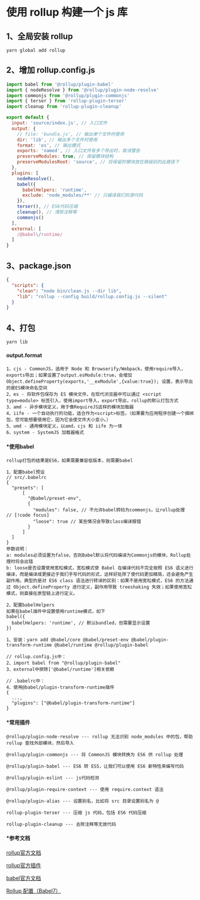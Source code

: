 # 使用 rollup 构建一个 js 库

## 1、全局安装 rollup
```shell
yarn global add rollup
```

## 2、增加 rollup.config.js
```javascript
import babel from '@rollup/plugin-babel'
import { nodeResolve } from '@rollup/plugin-node-resolve'
import commonjs from '@rollup/plugin-commonjs'
import { terser } from 'rollup-plugin-terser'
import cleanup from 'rollup-plugin-cleanup'

export default {
  input: 'source/index.js', // 入口文件
  output: {
    // file: 'bundle.js', // 输出单个文件时使用
    dir: 'lib', // 输出多个文件时使用
    format: 'es', // 输出模式
    exports: 'named', // 入口文件有多个导出时，取消警告
    preserveModules: true, // 保留模块结构
    preserveModulesRoot: 'source', // 将保留的模块放在根级别的此路径下
  },
  plugins: [
    nodeResolve(),
    babel({
      babelHelpers: 'runtime',
      exclude: 'node_modules/**' // 只编译我们的源代码
    }),
    terser(), // ES6代码压缩
    cleanup(), // 清除注释等
    commonjs()
  ],
  external: [
    /@babel\/runtime/
  ]
}

```

## 3、package.json
```json
{
  "scripts": {
    "clean": "node bin/clean.js --dir lib",
    "lib": "rollup --config build/rollup.config.js --silent"
  }
}
```

## 4、打包
```shell
yarn lib
```

#### output.format
```text
1、cjs - CommonJS，适用于 Node 和 Browserify/Webpack，使用require导入，exports导出；如果设置了output.esModule:true，会增加 Object.defineProperty(exports,'__exModule',{value:true}); 设置，表示导出的是ES模块命名空间
2、es - 将软件包保存为 ES 模块文件，在现代浏览器中可以通过 <script type=module> 标签引入，使用import导入，export导出，rollup的默认打包方式
3、amd - 异步模块定义，用于像RequireJS这样的模块加载器
4、iife - 一个自动执行的功能，适合作为<script>标签。（如果要为应用程序创建一个捆绑包，您可能想要使用它，因为它会使文件大小变小。）
5、umd - 通用模块定义，以amd，cjs 和 iife 为一体
6、system - SystemJS 加载器格式
```

#### *使用babel
```text
rollup打包的结果是ES6，如果需要兼容低版本，则需要babel

1、配置babel预设
// src/.babelrc
{
  "presets": [
      [
        "@babel/preset-env",
        {
          "modules": false, // 不允许babel转码为commonjs，让rollup处理  // [!code focus]
          "loose": true // 某些情况会导致class编译报错
        }
      ]
  ]
}
参数说明：
a: modules必须设置为false，否则Babel默认将代码编译为Commonjs的模块，Rollup处理时将会出错
b: loose是否设置使用宽松模式，宽松模式使 Babel 在编译代码不完全按照 ES6 语义进行编译，而是编译成更接近于我们手写代码的形式，这样好处除了使代码更加精简，还会避免产生副作用。典型的是对 ES6 class 语法进行转译的区别：如果不是用宽松模式，ES6 的方法通过 Object.defineProperty 进行定义，副作用导致 treeshaking 失效；如果使用宽松模式，则直接在原型链上进行定义。

2、配置babelHelpers
如果在babel插件中设置使用runtime模式，如下
babel({
  babelHelpers: 'runtime', // 默认bundled，但需要显示设置
})

1、安装：yarn add @babel/core @babel/preset-env @babel/plugin-transform-runtime @babel/runtime @rollup/plugin-babel

// rollup.config.js中：
2、import babel from "@rollup/plugin-babel"
3、external中排除['@babel/runtime']相关依赖

// .babelrc中：
4、使用@babel/plugin-transform-runtime插件
{
  ...,
  "plugins": ["@babel/plugin-transform-runtime"]
}
```

#### *常用插件
```text
@rollup/plugin-node-resolve --- rollup 无法识别 node_modules 中的包，帮助 rollup 查找外部模块，然后导入

@rollup/plugin-commonjs --- 将 CommonJS 模块转换为 ES6 供 rollup 处理

@rollup/plugin-babel --- ES6 转 ES5，让我们可以使用 ES6 新特性来编写代码

@rollup/plugin-eslint --- js代码检测

@rollup/plugin-require-context --- 使用 require.context 语法

@rollup/plugin-alias --- 设置别名，比如将 src 目录设置别名为 @

rollup-plugin-terser --- 压缩 js 代码，包括 ES6 代码压缩

rollup-plugin-cleanup --- 去除注释等无效代码
```

#### *参考文档
[rollup官方文档](hhttps://rollupjs.org/guide/zh/#introduction)

[rollup官方插件](https://github.com/rollup/plugins/tree/master/packages)

[babel官方文档](https://www.babeljs.cn/docs/usage)

[Rollup 配置（Babel7）](https://xiaogliu.github.io/2019/07/24/rollup-config/)
